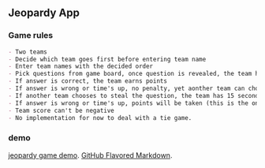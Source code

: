 ## Jeopardy App

### Game rules
```markdown
- Two teams
- Decide which team goes first before entering team name
- Enter team names with the decided order
- Pick questions from game board, once question is revealed, the team has 45 seconds to answer
- If answer is correct, the team earns points
- If answer is wrong or time's up, no penalty, yet aonther team can choose to steal the question of pass
- If another team chooses to steal the question, the team has 15 seconds to answer the question
- If answer is wrong or time's up, points will be taken (this is the only scenerio that points will be taken)
- Team score can't be negative
- No implementation for now to deal with a tie game. 
```

### demo 
[jeopardy game demo](https://veecc.github.io/jeopardyApp/).
[GitHub Flavored Markdown](https://guides.github.com/features/mastering-markdown/).
